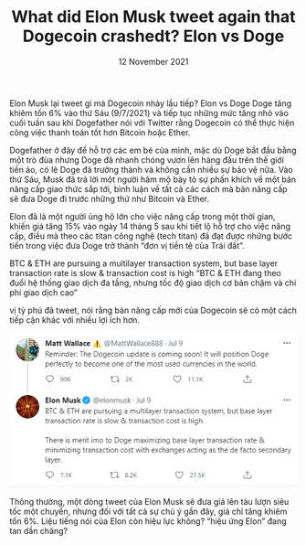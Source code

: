 ﻿---
title: What did Elon Musk tweet again that Dogecoin crashedt? Elon vs Doge
date: 12 November 2021
description: I am a description of a great article
img: /images/article/ELON_VS_DOGE/2.png
alt: What did Elon Musk tweet again that Dogecoin crashedt? Elon vs Doge
tags: 
  - Hashtag 1
  - Hashtag 2
  - Hashtag 3
  - Hashtag 4
  - Hashtag 5
  - Hashtag 6
---

Elon Musk lại tweet gì mà Dogecoin nhảy lầu tiếp? Elon vs Doge
Doge tăng khiêm tốn 6% vào thứ Sáu (9/7/2021) và tiếp tục những mức tăng nhỏ vào cuối tuần sau khi Dogefather nói với Twitter rằng Dogecoin có thể thực hiện công việc thanh toán tốt hơn Bitcoin hoặc Ether.

Dogefather ở đây để hỗ trợ các em bé của mình, mặc dù Doge bắt đầu bằng một trò đùa nhưng Doge đã nhanh chóng vươn lên hàng đầu trên thế giới tiền ảo, có lẽ Doge đã trưởng thành và không cần nhiều sự bảo vệ nữa. Vào thứ Sáu, Musk đã trả lời một người hâm mộ bày tỏ sự phấn khích về một bản nâng cấp giao thức sắp tới, bình luận về tất cả các cách mà bản nâng cấp sẽ đưa Doge đi trước những thứ như Bitcoin và Ether.

Elon đã là một người ủng hộ lớn cho việc nâng cấp trong một thời gian, khiến giá tăng 15% vào ngày 14 tháng 5 sau khi tiết lộ hỗ trợ cho việc nâng cấp, điều mà theo các titan công nghệ (tech titan) đã đạt được những bước tiến trong việc đưa Doge trở thành “đơn vị tiền tệ của Trái đất”.

BTC & ETH are pursuing a multilayer transaction system, but base layer transaction rate is slow & transaction cost is high
“BTC & ETH đang theo đuổi hệ thống giao dịch đa tầng, nhưng tốc độ giao dịch cơ bản chậm và chi phí giao dịch cao”

vị tỷ phú đã tweet, nói rằng bản nâng cấp mới của Dogecoin sẽ có một cách tiếp cận khác với nhiều lợi ích hơn.

![](/images/article/ELON_VS_DOGE/1.png)
 
Thông thường, một dòng tweet của Elon Musk sẽ đưa giá lên tàu lượn siêu tốc một chuyến, nhưng đối với tất cả sự chú ý gần đây, giá chỉ tăng khiêm tốn 6%. Liệu tiếng nói của Elon còn hiệu lực không? “hiệu ứng Elon” đang tan dần chăng?